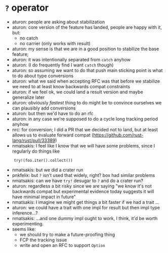 # `?` operator

- aturon: people are asking about stabilization
- aturon: core version of the feature has landed, people are happy with it, but:
	- no catch
	- no carrier (only works with result)
- aturon: my sense is that we are in a good position to stabilize the base feature; 
- aturon: it was intentionally separated from `catch` anyhow
- aturon: (I do frequently find I want `catch` though)
- aturon: so assuming we want to do that push main sticking point is what to do about type conversions
- aturon: what we said when accepting RFC was that before we stabilize we need to at least know backwards compat constraints
- aturon: if we feel ok, we could land a result version and maybe generalize later
- aturon: obviously *fastest* thing to do might be to convince ourselves we can plausibly add conversions
- aturon: but then we'd have to do an rfc
- aturon: in any case we're supposed to do a cycle long tracking period anyhow
- nrc: for conversion; I did a PR that we decided not to land, but at least allows us to evaluate forward compat (https://github.com/rust-lang/rust/pull/33389)
- nmatsakis: I feel like I know that we will have some problems, since I regularly do things like

```
    try!(foo.iter().collect())
```

- nmatsakis: but we did a crater run
- pnkfelix: but `?` isn't used that widely, right? box had similar problems
- nmatsakis: can we have `try!` desugar to `?` and do a crater run?
- aturon: regardless a bit risky since we are saying "we know it's not backwards compat but experimental evidence today suggests it will have minimal impact in future"
- nmatsakis: I imagine we might get things a bit faster if we had a trait ...
- aturon: we could have a trait with one impl for result but then impl type inference...?
- nmatsakis: ...and one dummy impl ought to work, I think, it'd be worth experimenting.
- seems like:
    - we should try to make a future-proofing thing
    - FCP the tracking issue
    - write and open an RFC to support `Option`

